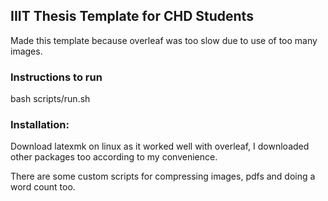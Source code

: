 ## IIIT Thesis Template for CHD Students
Made this template because overleaf was too slow due to use of too many images. 

### Instructions to run
bash scripts/run.sh

### Installation:
Download latexmk on linux as it worked well with overleaf, I downloaded other packages too according to my convenience.

There are some custom scripts for compressing images, pdfs and doing a word count too.
